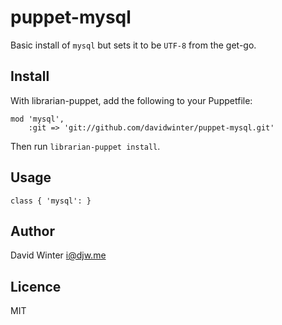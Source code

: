 # puppet-mysql

Basic install of `mysql` but sets it to be `UTF-8` from the get-go.

## Install

With librarian-puppet, add the following to your Puppetfile:

	mod 'mysql',
		:git => 'git://github.com/davidwinter/puppet-mysql.git'

Then run `librarian-puppet install`.

## Usage

	class { 'mysql': }

## Author

David Winter <i@djw.me>

## Licence

MIT
